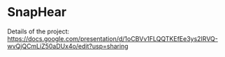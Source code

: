 # SnapHear
Details of the project: 
https://docs.google.com/presentation/d/1oCBVv1FLQQTKEfEe3ys2IRVQ-wvQjQCmLiZ50aDUx4o/edit?usp=sharing
